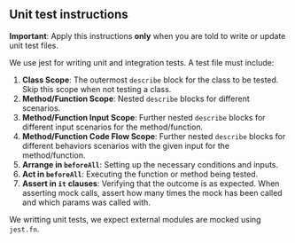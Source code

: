 ## Unit test instructions

**Important**: Apply this instructions **only** when you are told to write or update unit test files.

We use jest for writing unit and integration tests. A test file must include:

1. **Class Scope**: The outermost `describe` block for the class to be tested. Skip this scope when not testing a class.
2. **Method/Function Scope**: Nested `describe` blocks for different scenarios.
3. **Method/Function Input Scope**: Further nested `describe` blocks for different input scenarios for the method/function.
6. **Method/Function Code Flow Scope**: Further nested `describe` blocks for different behaviors scenarios with the given input for the method/function.
5. **Arrange in `beforeAll`**: Setting up the necessary conditions and inputs.
6. **Act in `beforeAll`**: Executing the function or method being tested.
7. **Assert in `it` clauses**: Verifying that the outcome is as expected. When asserting mock calls, assert how many times the mock has been called and which params was called with.

We writting unit tests, we expect external modules are mocked using `jest.fn`.
